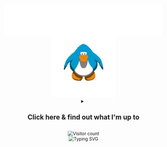 <img src="images/impepebigotes-cropped.svg" align="center"/>
<div align=center>
<img src="images/penguin.gif" width=40% alt="Penguin from the game 'Club Penguin' hittin some moves"/>
</div>

<div align="center">
<details><summary align="center"><h2 align="center"><b>
Click here & find out what I'm up to</b></h2>
</summary>
<!--TODOLIST-->
<table align='center'>
<tr>
<th><b>Progress</b></th>
<th><b>Task</b></th>
<th><b>Repo</b></th>
</tr>
<tr>
<td align="center">✔️</td>
<td>Clean up the repo</td>
<td><a href="https://github.com/PepeBigotes/improvedduckduino">
/improvedduckduino</a></td>
</tr>
<tr>
<td align="center">📝</td>
<td>Add more link lists</td>
<td><a href="https://github.com/PepeBigotes/chrome-custom-newtab">
/chrome-custom-newtab</a></td>
</tr>
<tr>
<td align="center">📝</td>
<td>Developing python-fetch.py</td>
<td><a href="https://github.com/PepeBigotes/python-stuff">
/python-stuff</a></td>
</tr>
<tr>
<td align="center">❌</td>
<td>Create console logs and scripts for testing.</td>
<td><a href="https://github.com/PepeBigotes/random-image">
/random-image</a></td>
</tr>
</table>
<!--/TODOLIST-->
</details>
<p></p>
<div align="center">
<img alt="Visitor count" src="https://profile-counter.glitch.me/PepeBigotes/count.svg"/>
</div>
</div>

<div align="center">
<img src="https://readme-typing-svg.demolab.com?font=Comic+Neue&duration=3500&pause=2500&color=00FF00&center=true&vCenter=true&width=435&lines=Thanks+for+visiting+my+profile!;Consider+checking+my+work+while+you+are+here;Have+a+nice+day!" alt="Typing SVG" />
</div>